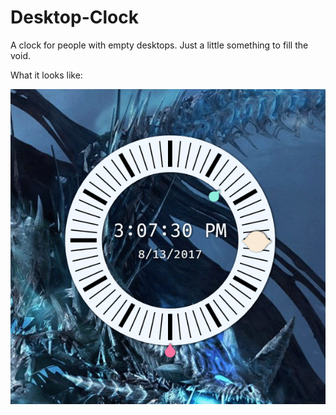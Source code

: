 # Desktop-Clock

A clock for people with empty desktops.  Just a little something to fill the void.

What it looks like:

![Gif of the clock](https://github.com/Capital-EX/Desktop-Clock/blob/master/Clock.gif)
